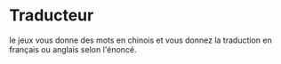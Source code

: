# Traducteur
le jeux vous donne des mots en chinois et vous donnez la traduction en français ou anglais selon l'énoncé.
